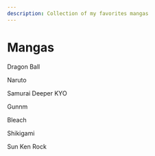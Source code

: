```yaml
---
description: Collection of my favorites mangas
---
```


# Mangas

Dragon Ball

Naruto

Samurai Deeper KYO

Gunnm

Bleach

Shikigami

Sun Ken Rock




